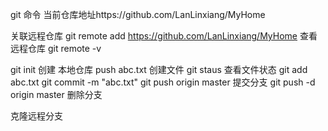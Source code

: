 git 命令 
当前仓库地址https://github.com/LanLinxiang/MyHome

关联远程仓库
git remote add https://github.com/LanLinxiang/MyHome
查看远程仓库 git remote -v 

git init 创建 本地仓库
push abc.txt 创建文件
git staus 查看文件状态
git add abc.txt 
git commit -m "abc.txt"
git push origin master 提交分支
git push -d origin master 删除分支

克隆远程分支

